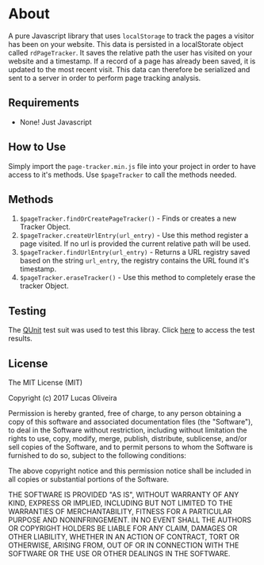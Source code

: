 # About

A pure Javascript library that uses `localStorage` to track the pages a visitor has been on your website. This data is persisted in a localStorate object called `rdPageTracker`. It saves the relative path the user has visited on your website and a timestamp. If a record of a page has already been saved, it is updated to the most recent visit. This data can therefore be serialized and sent to a server in order to perform page tracking analysis.

## Requirements

- None! Just Javascript

## How to Use

Simply import the `page-tracker.min.js` file into your project in order to have access to it's methods. Use `$pageTracker` to call the methods needed.

## Methods

1. `$pageTracker.findOrCreatePageTracker()` - Finds or creates a new Tracker Object.
2. `$pageTracker.createUrlEntry(url_entry)` - Use this method register a page visited. If no url is provided the current relative path will be used.
3. `$pageTracker.findUrlEntry(url_entry)` - Returns a URL registry saved based on the string `url_entry`, the registry contains the URL found it's timestamp.
4. `$pageTracker.eraseTracker()` - Use this method to completely erase the tracker Object.

## Testing

The [QUnit](https://api.qunitjs.com/) test suit was used to test this libray. Click [here](https://lcastrooliveira.github.io/rd-page-tracker/) to access the test results.

## License
 
The MIT License (MIT)

Copyright (c) 2017 Lucas Oliveira

Permission is hereby granted, free of charge, to any person obtaining a copy of this software and associated documentation files (the "Software"), to deal in the Software without restriction, including without limitation the rights to use, copy, modify, merge, publish, distribute, sublicense, and/or sell copies of the Software, and to permit persons to whom the Software is furnished to do so, subject to the following conditions:

The above copyright notice and this permission notice shall be included in all copies or substantial portions of the Software.

THE SOFTWARE IS PROVIDED "AS IS", WITHOUT WARRANTY OF ANY KIND, EXPRESS OR IMPLIED, INCLUDING BUT NOT LIMITED TO THE WARRANTIES OF MERCHANTABILITY, FITNESS FOR A PARTICULAR PURPOSE AND NONINFRINGEMENT. IN NO EVENT SHALL THE AUTHORS OR COPYRIGHT HOLDERS BE LIABLE FOR ANY CLAIM, DAMAGES OR OTHER LIABILITY, WHETHER IN AN ACTION OF CONTRACT, TORT OR OTHERWISE, ARISING FROM, OUT OF OR IN CONNECTION WITH THE SOFTWARE OR THE USE OR OTHER DEALINGS IN THE SOFTWARE.
